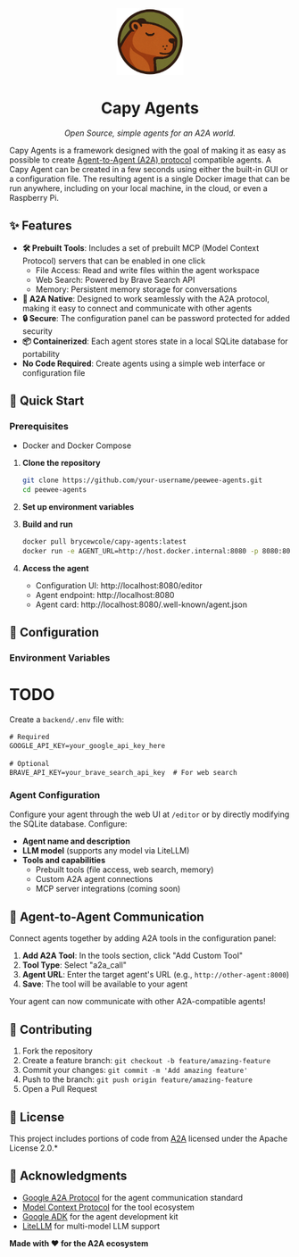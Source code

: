 <div align="center">
  <img src="new-logo.png" alt="Capy Agents Logo" width="120" height="120">
  <h1>Capy Agents</h1>
  <p><em>Open Source, simple agents for an A2A world.</em></p>
</div>

Capy Agents is a framework designed with the goal of making it as easy as possible to create [Agent-to-Agent (A2A) protocol](https://github.com/google/A2A) compatible agents. A Capy Agent can be created in a few seconds using either the built-in GUI or a configuration file. The resulting agent is a single Docker image that can be run anywhere, including on your local machine, in the cloud, or even a Raspberry Pi.

## ✨ Features

- **🛠️ Prebuilt Tools**: Includes a set of prebuilt MCP (Model Context Protocol) servers that can be enabled in one click
  - File Access: Read and write files within the agent workspace
  - Web Search: Powered by Brave Search API
  - Memory: Persistent memory storage for conversations
- **🤝 A2A Native**: Designed to work seamlessly with the A2A protocol, making it easy to connect and communicate with other agents
- **🔒 Secure**: The configuration panel can be password protected for added security
- **📦 Containerized**: Each agent stores state in a local SQLite database for portability
- **No Code Required**: Create agents using a simple web interface or configuration file

## 🚀 Quick Start

### Prerequisites
- Docker and Docker Compose
1. **Clone the repository**
   ```bash
   git clone https://github.com/your-username/peewee-agents.git
   cd peewee-agents
   ```

2. **Set up environment variables**

3. **Build and run**
   ```bash
   docker pull brycewcole/capy-agents:latest
   docker run -e AGENT_URL=http://host.docker.internal:8080 -p 8080:80 -it brycewcole/capy-agents:latest
   ```

4. **Access the agent**
   - Configuration UI: http://localhost:8080/editor
   - Agent endpoint: http://localhost:8080
   - Agent card: http://localhost:8080/.well-known/agent.json

## 🔧 Configuration

### Environment Variables

# TODO
Create a `backend/.env` file with:

```env
# Required
GOOGLE_API_KEY=your_google_api_key_here

# Optional
BRAVE_API_KEY=your_brave_search_api_key  # For web search
```

### Agent Configuration

Configure your agent through the web UI at `/editor` or by directly modifying the SQLite database. Configure:

- **Agent name and description**
- **LLM model** (supports any model via LiteLLM)
- **Tools and capabilities**
  - Prebuilt tools (file access, web search, memory)
  - Custom A2A agent connections
  - MCP server integrations (coming soon)

## 🔗 Agent-to-Agent Communication

Connect agents together by adding A2A tools in the configuration panel:

1. **Add A2A Tool**: In the tools section, click "Add Custom Tool"
2. **Tool Type**: Select "a2a_call" 
3. **Agent URL**: Enter the target agent's URL (e.g., `http://other-agent:8000`)
4. **Save**: The tool will be available to your agent

Your agent can now communicate with other A2A-compatible agents!

## 🤝 Contributing

1. Fork the repository
2. Create a feature branch: `git checkout -b feature/amazing-feature`
3. Commit your changes: `git commit -m 'Add amazing feature'`
4. Push to the branch: `git push origin feature/amazing-feature`
5. Open a Pull Request

## 📜 License

This project includes portions of code from [A2A](https://github.com/google/A2A) licensed under the Apache License 2.0.*

## 🙏 Acknowledgments

- [Google A2A Protocol](https://github.com/google/A2A) for the agent communication standard
- [Model Context Protocol](https://modelcontextprotocol.io/) for the tool ecosystem
- [Google ADK](https://github.com/google-ai-edge/adk) for the agent development kit
- [LiteLLM](https://github.com/BerriAI/litellm) for multi-model LLM support

**Made with ❤️ for the A2A ecosystem**